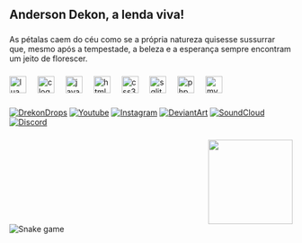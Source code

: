 <h2 align="left">Anderson Dekon, a lenda viva!</h2>

###

<p align="left">As pétalas caem do céu como se a própria natureza quisesse sussurrar que, mesmo após a tempestade, a beleza e a esperança sempre encontram um jeito de florescer.</p>

###

<div align="left">
  <img src="https://cdn.jsdelivr.net/gh/devicons/devicon/icons/lua/lua-original.svg" height="30" alt="lua logo"  />
  <img width="12" />
  <img src="https://cdn.jsdelivr.net/gh/devicons/devicon/icons/c/c-original.svg" height="30" alt="c logo"  />
  <img width="12" />
  <img src="https://cdn.jsdelivr.net/gh/devicons/devicon/icons/javascript/javascript-original.svg" height="30" alt="javascript logo"  />
  <img width="12" />
  <img src="https://cdn.jsdelivr.net/gh/devicons/devicon/icons/html5/html5-original.svg" height="30" alt="html5 logo"  />
  <img width="12" />
  <img src="https://cdn.jsdelivr.net/gh/devicons/devicon/icons/css3/css3-original.svg" height="30" alt="css3 logo"  />
  <img width="12" />
  <img src="https://cdn.jsdelivr.net/gh/devicons/devicon/icons/sqlite/sqlite-original.svg" height="30" alt="sqlite logo"  />
  <img width="12" />
  <img src="https://cdn.jsdelivr.net/gh/devicons/devicon/icons/php/php-original.svg" height="30" alt="php logo"  />
  <img width="12" />
  <img src="https://cdn.jsdelivr.net/gh/devicons/devicon/icons/mysql/mysql-original.svg" height="30" alt="mysql logo"  />
</div>

###

[![DrekonDrops](https://img.shields.io/badge/DrekonDrops-Website-blue?style=for-the-badge&logo=https://i.imgur.com/bVZsDvL.png)](https://dekondrops.blogspot.com/)
[![Youtube](https://img.shields.io/badge/YouTube-FF0000?style=for-the-badge&logo=youtube&logoColor=white
)](https://youtube.com/c/Dekonpriv)
[![Instagram](https://img.shields.io/badge/Instagram-E4405F?style=for-the-badge&logo=instagram&logoColor=white
)](https://instagram.com/Dekonpriv)
[![DeviantArt](https://img.shields.io/badge/DeviantArt-05CC47?style=for-the-badge&logo=deviantart&logoColor=white
)](https://www.deviantart.com/dekonartes)
[![SoundCloud](https://img.shields.io/badge/SoundCloud-FF3300?style=for-the-badge&logo=soundcloud&logoColor=white)](https://soundcloud.com/dekonofc)
[![Discord](https://img.shields.io/badge/Discord-7289DA?style=for-the-badge&logo=discord&logoColor=white)](https://discord.gg/ctxDkwurwk)

###

<img align="right" height="150" src="https://i.imgur.com/OjgHpnO.png"  />

###

<br clear="both">

<img src="https://raw.githubusercontent.com/Dekonpriv/Dekonpriv/output/snake.svg" alt="Snake game" />

###
